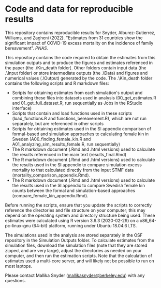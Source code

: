 # Code and data for reproducible results

This repository contains reproducible results for Snyder, Alburez-Gutierrez, Williams, and Zagheni (2022). "Estimates from 31 countries show the significant impact of COVID-19 excess mortality on the incidence of family bereavement". *PNAS*. 

This repository contains the code required to obtain the estimates from this simulation outputs and to produce the figures and estimates referenced in the paper (the .\Kin_death folder). Other folders contain input data (the .\Input folder) or store intermediate outputs (the .\Data) and figures and numerical values (.\Output) generated by the code. The .\Kin_death folder contains the following scripts and R markdown files:
* Scripts for obtaining estimates from each simulation's output and combining these files into datasets used in analysis (00_get_estimates.R and 01_get_full_dataset.R, run sequentially as Jobs in the RStudio interface)
* Scripts that contain and load functions used in these scripts (load_functions.R and functions_bereavement.R), which are not run separately, but are referenced in other scripts
* Scripts for obtaining estimates used in the SI appendix comparison of formal-based and simulation approaches to calculating female kin in Sweden (A00_finding_female_kin.R and A01_analyzing_sim_results_female.R, run sequentially)
* The R markdown document (.Rmd and .html versions) used to calculate the results referenced in the main text (results_final.Rmd)
* The R markdown document (.Rmd and .html versions) used to calculate the results used in the SI appendix to compare simulation excess mortality to that calculated directly from the input STMF data (mortality_comparison_appendix.Rmd).
* The R markdown document (.Rmd and .html versions) used to calculate the results used in the SI appendix to compare Swedish female kin counts between the formal and simulation-based approaches (compare_female_kin_appendix.Rmd).

Before running the scripts, ensure that you update the scripts to correctly reference the directories and file structure on your computer; this may depend on the operating system and directory structure being used. These estimates were calculated using R version 3.6.3 (2020-02-29) on a x86_64-pc-linux-gnu (64-bit) platform, running under Ubuntu 18.04.6 LTS.  

The simulations used in the analysis are stored separately in the OSF repository in the Simulation Outputs folder. To calculate estimates from the simulation files, download the simulation files (note that they are stored zipped, and are very large), adjust the directories as needed on your computer, and then run the estimation scripts. Note that the calculation of estimates used a multi-core server, and will likely not be possible to run on most laptops. 

Please contact Mallika Snyder (mallikasnyder@berkeley.edu) with any questions. 
